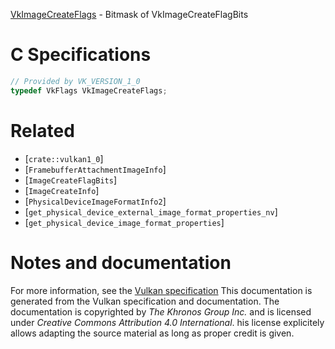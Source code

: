 [VkImageCreateFlags](https://www.khronos.org/registry/vulkan/specs/1.3-extensions/man/html/VkImageCreateFlags.html) - Bitmask of VkImageCreateFlagBits

# C Specifications
```c
// Provided by VK_VERSION_1_0
typedef VkFlags VkImageCreateFlags;
```

# Related
- [`crate::vulkan1_0`]
- [`FramebufferAttachmentImageInfo`]
- [`ImageCreateFlagBits`]
- [`ImageCreateInfo`]
- [`PhysicalDeviceImageFormatInfo2`]
- [`get_physical_device_external_image_format_properties_nv`]
- [`get_physical_device_image_format_properties`]

# Notes and documentation
For more information, see the [Vulkan specification](https://www.khronos.org/registry/vulkan/specs/1.3-extensions/html/vkspec.html)
This documentation is generated from the Vulkan specification and documentation.
The documentation is copyrighted by *The Khronos Group Inc.* and is licensed under *Creative Commons Attribution 4.0 International*.
his license explicitely allows adapting the source material as long as proper credit is given.
        